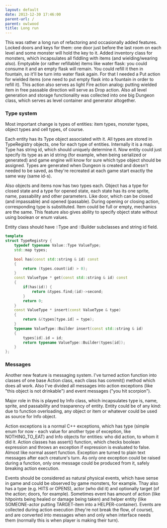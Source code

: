 ```yaml
---
layout: default
date: 2013-12-30 17:46:00
parent-url: /
parent: owlwood
title: Long run
---
```

This was rather a long run of refactoring and occasionally added features. Locked doors and keys for them: one door just before the last room on each level and some monster will hold the key to it. Added inventory class for monsters, which incapsulates all fiddling with items (and wielding/wearing also). Emptyable (or rather refillable) items like water flask: you could consume it and an empty flask will remain. You could refill it then in fountain, so it'll be turn into water flask again. For that I needed a Put action for wielded items (one need to put empty flask into a fountain in order to refill it). This action also serves as light Fire action analog: putting wielded item in free passable direction will serve as Drop action. Also all level generation and storage functionality was collected into one big Dungeon class, which serves as level container and generator altogether. 

### Type system

Most important change is types of entities: item types, monster types, object types and cell types, of course. 

Each entity has its Type object associated with it. All types are stored in TypeRegistry objects, one for each type of entities. Internally it is a map. Type has string id, which should uniquely determine it. Now entity could just specify its type as an id string (for example, when being serialized or generated) and game engine will know for sure which type object should be assigned. Types are generated when Dungeon is created and doesn't needed to be saved, as they're recreated at each game start exactly the same way (same id-s). 

Also objects and items now has two types each. Object has a type for closed state and a type for opened state, each state has its one sprite, name, passability and other parameters. Like door, which can be closed (and impassable) and opened (passable). During opening or closing action, corresponding type is substituted. Item could be full or empty, mechanics are the same. This feature also gives ability to specify object state without using boolean or enum values. 

Entity class should have ::Type and ::Builder subclasses and string id field. 
    
```c++
template  
struct TypeRegistry {  
	typedef typename Value::Type ValueType;  
	std::map types;  
  
	bool has(const std::string & id) const  
	{  
		return (types.count(id) > 0);  
	}  
	const ValueType * get(const std::string & id) const  
	{  
		if(has(id)) {  
			return &types.find;(id)->second;  
		}  
		return 0;  
	}  
	const ValueType * insert(const ValueType & type)  
	{  
		return &(types[type.id] = type);  
	}  
	typename ValueType::Builder insert(const std::string & id)  
	{  
		types[id].id = id;  
		return typename ValueType::Builder(types[id]);  
	}  
};  
```
    
### Messages

Another new feature is messaging system. I've turned action function into classes of one base Action class, each class has commit() method which does all work. Also I've divided all messages into action exceptions (like "this object is not drinkable") and event messages ("you hit scorpion"). 

Major role in this is played by Info class, which incapsulates type is, name, sprite, and passability and trasparency of entity. Entity could be of any kind: due to function overloading, any object or item or whatever could be used as source for Info object. 

Action exceptions is a normal C++ exceptions, which has type (simple enum for now - each value for another type of exception, like NOTHING_TO_EAT) and Info objects for entities: who did action, to whom it did it. Action classes has assert() function, which checks boolean expression and throws an exception if expression is evaluated to false. Almost like normal assert function. Exception are turned to plain text messages after each creature's turn. As only one exception could be raised during a function, only one message could be produced from it, safely breaking action execution. 

Events should be considered as natural physical events, which have sense in game and could be observed by game monsters, for example. Thay also has a type (e.g. HITS or OPENS), actor (who did it) and optionally target (of the action; doors, for example). Sometimes event has amount of action (like hitpoints being healed or damage being taken) and helper entity (like SOMEONE-actor putting TARGET-item into a HELPER-container). Events are collected during action execution (they're not break the flow, of course), and are converted into messages when and only when interface needs them (normally this is when player is making their turn).

